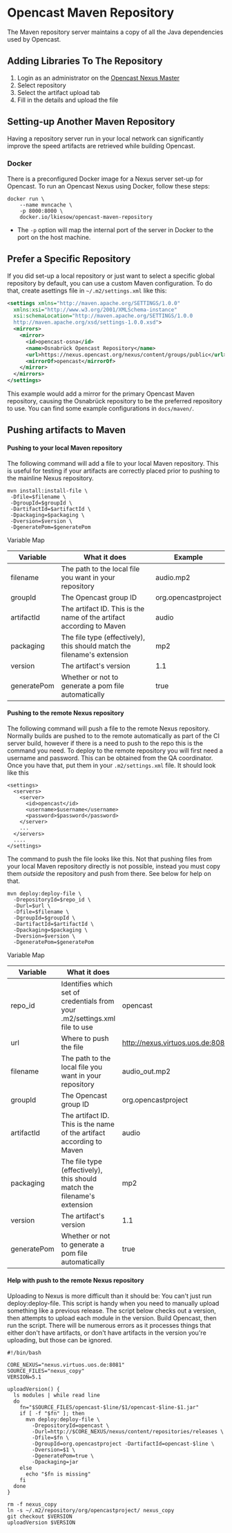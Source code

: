 Opencast Maven Repository
=========================

The Maven repository server maintains a copy of all the Java dependencies used by Opencast.


Adding Libraries To The Repository
----------------------------------

1. Login as an administrator on the [Opencast Nexus Master](https://nexus.opencast.org)
2. Select repository
3. Select the artifact upload tab
4. Fill in the details and upload the file


Setting-up Another Maven Repository
-----------------------------------

Having a repository server run in your local network can significantly improve the speed artifacts are retrieved while
building Opencast.


### Docker

There is a preconfigured Docker image for a Nexus server set-up for Opencast. To run an Opencast Nexus using Docker,
follow these steps:

    docker run \
        --name mvncache \
        -p 8000:8000 \
        docker.io/lkiesow/opencast-maven-repository

- The `-p` option will map the internal port of the server in Docker to the port on the host machine.


Prefer a Specific Repository
----------------------------

If you did set-up a local repository or just want to select a specific global repository by default, you can use a
custom Maven configuration. To do that, create asettings file in `~/.m2/settings.xml` like this:

```xml
<settings xmlns="http://maven.apache.org/SETTINGS/1.0.0"
  xmlns:xsi="http://www.w3.org/2001/XMLSchema-instance"
  xsi:schemaLocation="http://maven.apache.org/SETTINGS/1.0.0
  http://maven.apache.org/xsd/settings-1.0.0.xsd">
  <mirrors>
    <mirror>
      <id>opencast-osna</id>
      <name>Osnabrück Opencast Repository</name>
      <url>https://nexus.opencast.org/nexus/content/groups/public</url>
      <mirrorOf>opencast</mirrorOf>
    </mirror>
  </mirrors>
</settings>
```

This example would add a mirror for the primary Opencast Maven repository, causing the Osnabrück repository to be the
preferred repository to use. You can find some example configurations in `docs/maven/`.


Pushing artifacts to Maven
--------------------------

#### Pushing to your local Maven repository

The following command will add a file to your local Maven repository.  This is useful for testing if your artifacts are
correctly placed prior to pushing to the mainline Nexus repository.

    mvn install:install-file \
     -Dfile=$filename \
     -DgroupId=$groupId \
     -DartifactId=$artifactId \
     -Dpackaging=$packaging \
     -Dversion=$version \
     -DgeneratePom=$generatePom

Variable Map

Variable    | What it does                                                              | Example
------------|---------------------------------------------------------------------------|--------------------
filename    | The path to the local file you want in your repository                    | audio.mp2
groupId     | The Opencast group ID                                                     | org.opencastproject
artifactId  | The artifact ID. This is the name of the artifact according to Maven      | audio
packaging   | The file type (effectively), this should match the filename's extension   | mp2
version     | The artifact's version                                                    | 1.1
generatePom | Whether or not to generate a pom file automatically                       | true

#### Pushing to the remote Nexus repository

The following command will push a file to the remote Nexus repository.  Normally builds are pushed to to the remote
automatically as part of the CI server build, however if there is a need to push to the repo this is the command you
need. To deploy to the remote repository you will first need a username and password. This can be obtained from the QA
coordinator. Once you have that, put them in your `.m2/settings.xml` file. It should look like this

    <settings>
      <servers>
        <server>
          <id>opencast</id>
          <username>$username</username>
          <password>$password</password>
        </server>
        ...
      </servers>
      ....
    </settings>

The command to push the file looks like this. Not that pushing files from your local Maven repository directly is not
possible, instead you must copy them *outside* the repository and push from there. See below for help on that.

    mvn deploy:deploy-file \
      -DrepositoryId=$repo_id \
      -Durl=$url \
      -Dfile=$filename \
      -DgroupId=$groupId \
      -DartifactId=$artifactId \
      -Dpackaging=$packaging \
      -Dversion=$version \
      -DgeneratePom=$generatePom

Variable Map

Variable    | What it does                                                               | Example
------------|----------------------------------------------------------------------------|--------------------
repo\_id    | Identifies which set of credentials from your .m2/settings.xml file to use | opencast
url         | Where to push the file                                                     | http://nexus.virtuos.uos.de:8081/nexus/content/repositories/snapshots
filename    | The path to the local file you want in your repository                     | audio\_out.mp2
groupId     | The Opencast group ID                                                      | org.opencastproject
artifactId  | The artifact ID. This is the name of the artifact according to Maven       | audio
packaging   | The file type (effectively), this should match the filename's extension    | mp2
version     | The artifact's version                                                     | 1.1
generatePom | Whether or not to generate a pom file automatically                        | true

#### Help with push to the remote Nexus repository

Uploading to Nexus is more difficult than it should be: You can't just run deploy:deploy-file. This script is handy
when you need to manually upload something like a previous release.  The script below checks out a version, then
attempts to upload each module in the version.  Build Opencast, then run the script.  There will be numerous errors as
it processes things that either don't have artifacts, or don't have artifacts in the version you're uploading, but
those can be ignored.

    #!/bin/bash

    CORE_NEXUS="nexus.virtuos.uos.de:8081"
    SOURCE_FILES="nexus_copy"
    VERSION=5.1

    uploadVersion() {
      ls modules | while read line
      do
        fn="$SOURCE_FILES/opencast-$line/$1/opencast-$line-$1.jar"
        if [ -f "$fn" ]; then
          mvn deploy:deploy-file \
            -DrepositoryId=opencast \
            -Durl=http://$CORE_NEXUS/nexus/content/repositories/releases \
            -Dfile=$fn \
            -DgroupId=org.opencastproject -DartifactId=opencast-$line \
            -Dversion=$1 \
            -DgeneratePom=true \
            -Dpackaging=jar
        else
          echo "$fn is missing"
        fi
      done
    }

    rm -f nexus_copy
    ln -s ~/.m2/repository/org/opencastproject/ nexus_copy
    git checkout $VERSION
    uploadVersion $VERSION

